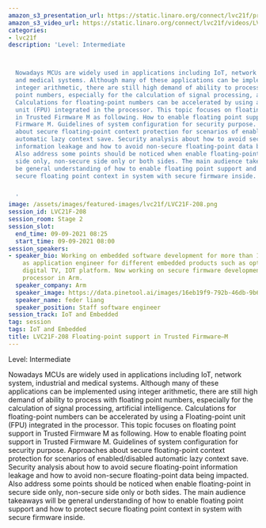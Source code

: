 ```yaml
---
amazon_s3_presentation_url: https://static.linaro.org/connect/lvc21f/presentations/LVC21F-208.pdf
amazon_s3_video_url: https://static.linaro.org/connect/lvc21f/videos/LVC21F-208.mp4
categories:
- lvc21f
description: 'Level: Intermediate 



  Nowadays MCUs are widely used in applications including IoT, network system, industrial
  and medical systems. Although many of these applications can be implemented using
  integer arithmetic, there are still high demand of ability to process with floating
  point numbers, especially for the calculation of signal processing, artificial intelligence.
  Calculations for floating-point numbers can be accelerated by using a Floating-point
  unit (FPU) integrated in the processor. This topic focuses on floating point support
  in Trusted Firmware M as following. How to enable floating point support in Trusted
  Firmware M. Guidelines of system configuration for security purpose. Approaches
  about secure floating-point context protection for scenarios of enabled/disabled
  automatic lazy context save. Security analysis about how to avoid secure floating-point
  information leakage and how to avoid non-secure floating-point data being impacted.
  Also address some points should be noticed when enable floating-point in secure
  side only, non-secure side only or both sides. The main audience takeaways will
  be general understanding of how to enable floating point support and how to protect
  secure floating point context in system with secure firmware inside.


  '
image: /assets/images/featured-images/lvc21f/LVC21F-208.png
session_id: LVC21F-208
session_room: Stage 2
session_slot:
  end_time: 09-09-2021 08:25
  start_time: 09-09-2021 08:00
session_speakers:
- speaker_bio: Working on embedded software development for more than 15 years. Involved
    as application engineer for different embedded products such as optical drive,
    digital TV, IOT platform. Now working on secure firmware development for cortex-m
    processor in Arm.
  speaker_company: Arm
  speaker_image: https://data.pinetool.ai/images/16eb19f9-792b-46db-9b69-ea5e8ee159b4.jpeg
  speaker_name: feder liang
  speaker_position: Staff software engineer
session_track: IoT and Embedded
tag: session
tags: IoT and Embedded
title: LVC21F-208 Floating-point support in Trusted Firmware–M
---
```


Level: Intermediate 


Nowadays MCUs are widely used in applications including IoT, network system, industrial and medical systems. Although many of these applications can be implemented using integer arithmetic, there are still high demand of ability to process with floating point numbers, especially for the calculation of signal processing, artificial intelligence. Calculations for floating-point numbers can be accelerated by using a Floating-point unit (FPU) integrated in the processor. This topic focuses on floating point support in Trusted Firmware M as following. How to enable floating point support in Trusted Firmware M. Guidelines of system configuration for security purpose. Approaches about secure floating-point context protection for scenarios of enabled/disabled automatic lazy context save. Security analysis about how to avoid secure floating-point information leakage and how to avoid non-secure floating-point data being impacted. Also address some points should be noticed when enable floating-point in secure side only, non-secure side only or both sides. The main audience takeaways will be general understanding of how to enable floating point support and how to protect secure floating point context in system with secure firmware inside.